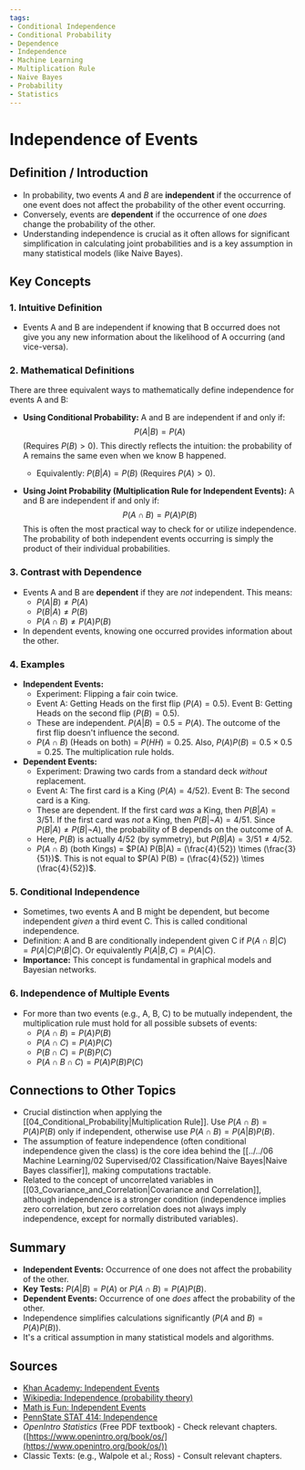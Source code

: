 ```yaml
---
tags:
- Conditional Independence
- Conditional Probability
- Dependence
- Independence
- Machine Learning
- Multiplication Rule
- Naive Bayes
- Probability
- Statistics
---
```


# Independence of Events

## Definition / Introduction
*   In probability, two events $A$ and $B$ are **independent** if the occurrence of one event does not affect the probability of the other event occurring.
*   Conversely, events are **dependent** if the occurrence of one *does* change the probability of the other.
*   Understanding independence is crucial as it often allows for significant simplification in calculating joint probabilities and is a key assumption in many statistical models (like Naive Bayes).

## Key Concepts

### 1. Intuitive Definition
*   Events A and B are independent if knowing that B occurred does not give you any new information about the likelihood of A occurring (and vice-versa).

### 2. Mathematical Definitions
There are three equivalent ways to mathematically define independence for events A and B:

*   **Using Conditional Probability:** A and B are independent if and only if:
    $$ P(A|B) = P(A) $$
    (Requires $P(B) > 0$). This directly reflects the intuition: the probability of A remains the same even when we know B happened.
    *   Equivalently: $P(B|A) = P(B)$ (Requires $P(A) > 0$).

*   **Using Joint Probability (Multiplication Rule for Independent Events):** A and B are independent if and only if:
    $$ P(A \cap B) = P(A) P(B) $$
    This is often the most practical way to check for or utilize independence. The probability of both independent events occurring is simply the product of their individual probabilities.

### 3. Contrast with Dependence
*   Events A and B are **dependent** if they are *not* independent. This means:
    *   $P(A|B) \neq P(A)$
    *   $P(B|A) \neq P(B)$
    *   $P(A \cap B) \neq P(A) P(B)$
*   In dependent events, knowing one occurred provides information about the other.

### 4. Examples
*   **Independent Events:**
    *   Experiment: Flipping a fair coin twice.
    *   Event A: Getting Heads on the first flip ($P(A) = 0.5$). Event B: Getting Heads on the second flip ($P(B) = 0.5$).
    *   These are independent. $P(A|B) = 0.5 = P(A)$. The outcome of the first flip doesn't influence the second.
    *   $P(A \cap B)$ (Heads on both) = $P(HH) = 0.25$. Also, $P(A) P(B) = 0.5 \times 0.5 = 0.25$. The multiplication rule holds.
*   **Dependent Events:**
    *   Experiment: Drawing two cards from a standard deck *without* replacement.
    *   Event A: The first card is a King ($P(A) = 4/52$). Event B: The second card is a King.
    *   These are dependent. If the first card *was* a King, then $P(B|A) = 3/51$. If the first card was *not* a King, then $P(B|\neg A) = 4/51$. Since $P(B|A) \neq P(B|\neg A)$, the probability of B depends on the outcome of A.
    *   Here, $P(B)$ is actually $4/52$ (by symmetry), but $P(B|A) = 3/51 \neq 4/52$.
    *   $P(A \cap B)$ (both Kings) = $P(A) P(B|A) = (\frac{4}{52}) \times (\frac{3}{51})$. This is not equal to $P(A) P(B) = (\frac{4}{52}) \times (\frac{4}{52})$.

### 5. Conditional Independence
*   Sometimes, two events A and B might be dependent, but become independent *given* a third event C. This is called conditional independence.
*   Definition: A and B are conditionally independent given C if $P(A \cap B | C) = P(A|C) P(B|C)$. Or equivalently $P(A | B, C) = P(A | C)$.
*   **Importance:** This concept is fundamental in graphical models and Bayesian networks.

### 6. Independence of Multiple Events
*   For more than two events (e.g., A, B, C) to be mutually independent, the multiplication rule must hold for all possible subsets of events:
    *   $P(A \cap B) = P(A)P(B)$
    *   $P(A \cap C) = P(A)P(C)$
    *   $P(B \cap C) = P(B)P(C)$
    *   $P(A \cap B \cap C) = P(A)P(B)P(C)$

## Connections to Other Topics
*   Crucial distinction when applying the [[04_Conditional_Probability|Multiplication Rule]]. Use $P(A \cap B) = P(A)P(B)$ only if independent, otherwise use $P(A \cap B) = P(A|B)P(B)$.
*   The assumption of feature independence (often conditional independence given the class) is the core idea behind the [[../../06 Machine Learning/02 Supervised/02 Classification/Naive Bayes|Naive Bayes classifier]], making computations tractable.
*   Related to the concept of uncorrelated variables in [[03_Covariance_and_Correlation|Covariance and Correlation]], although independence is a stronger condition (independence implies zero correlation, but zero correlation does not always imply independence, except for normally distributed variables).

## Summary
*   **Independent Events:** Occurrence of one does not affect the probability of the other.
*   **Key Tests:** $P(A|B) = P(A)$ or $P(A \cap B) = P(A) P(B)$.
*   **Dependent Events:** Occurrence of one *does* affect the probability of the other.
*   Independence simplifies calculations significantly ($P(A \text{ and } B) = P(A) P(B)$).
*   It's a critical assumption in many statistical models and algorithms.

## Sources
*   [Khan Academy: Independent Events](https://www.khanacademy.org/math/statistics-probability/probability-library/conditional-probability-independence/v/independent-events-examples)
*   [Wikipedia: Independence (probability theory)](https://en.wikipedia.org/wiki/Independence_(probability_theory))
*   [Math is Fun: Independent Events](https://www.mathsisfun.com/data/probability-events-independent.html)
*   [PennState STAT 414: Independence](https://online.stat.psu.edu/stat414/lesson/6/6.1)
*   *OpenIntro Statistics* (Free PDF textbook) - Check relevant chapters. ([https://www.openintro.org/book/os/](https://www.openintro.org/book/os/))
*   Classic Texts: (e.g., Walpole et al.; Ross) - Consult relevant chapters.